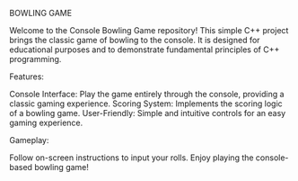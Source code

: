 BOWLING GAME

Welcome to the Console Bowling Game repository! This simple C++ project brings the classic game of bowling to the console. It is designed for educational purposes and to demonstrate fundamental principles of C++ programming.

Features:

Console Interface: Play the game entirely through the console, providing a classic gaming experience.
Scoring System: Implements the scoring logic of a bowling game.
User-Friendly: Simple and intuitive controls for an easy gaming experience.

Gameplay:

Follow on-screen instructions to input your rolls.
Enjoy playing the console-based bowling game!

